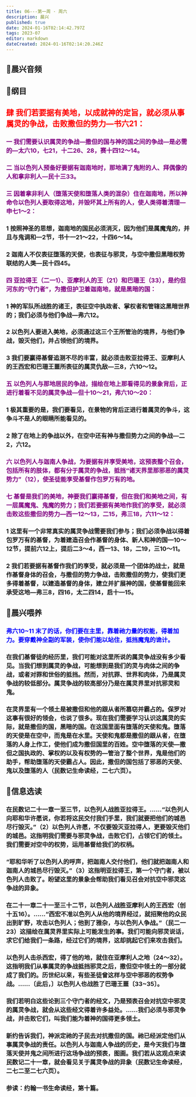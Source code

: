 ```yaml
---
title: 06---第一周 · 周六
description: 晨兴
published: true
date: 2024-01-16T02:14:42.797Z
tags: 2023-07
editor: markdown
dateCreated: 2024-01-16T02:14:20.246Z
---
```


## 🎵晨兴音频

## 📖纲目

## <font color=red>肆 我们若要据有美地，以成就神的定旨，就必须从事属灵的争战，击败撒但的势力—书六21：</font>

### <font color=purple>一 我们需要认识属灵的争战—撒但的国与神的国之间的争战—是必需的—太六10，七21，十二26、28，赛十四12～14。</font>

### <font color=purple>二 当以色列人预备好要据有迦南地时，那地满了鬼附的人、拜偶像的人和拿非利人—民十三33。</font>

### <font color=purple>三 因着拿非利人（堕落天使和堕落人类的混杂）住在迦南地，所以神命令以色列人要取得这地，并毁坏其上所有的人，使人类得着清理—申七1～2：</font>

### 1 按照神圣的思想，迦南地的国民必须消灭，因为他们是属魔鬼的，并且与鬼调和—2节，书十一21～22，十四6～14。

### 2 迦南人不仅表征堕落的天使，也表征与邪灵，与空中撒但黑暗权势联结的人类—民十四45。

### <font color=purple>四 亚拉得王（二一1）、亚摩利人的王（21）和巴珊王（33），是约但河东的“守门者”，为撒但护卫着迦南地，就是黑暗的国：</font>

### 1 神的军队所战胜的诸王，表征空中执政者、掌权者和管辖这黑暗世界的；我们必须与他们争战—弗六12。

### 2 以色列人要进入美地，必须通过这三个王所管治的境界，与他们争战，毁灭他们，并占领他们的境界。

### 3 我们要赢得基督追测不尽的丰富，就必须击败亚拉得王、亚摩利人的王西宏和巴珊王噩所表征的属灵仇敌—三8，六10～12。

### <font color=purple>五 以色列人与那地居民的争战，描绘在地上那看得见的景象背后，正进行着看不见的属灵争战—但十10～21，弗六10～20：</font>

### 1 极其重要的是，我们要看见，在景物的背后正进行着属灵的争斗，这争斗不是人的眼睛所能看见的。

### 2 除了在地上的争战以外，在空中还有神与撒但势力之间的争战—二2，六12。

### <font color=purple>六 以色列人与迦南人争战，为要据有并享受美地，这预表整个召会，包括所有的肢体，都有分于属灵的争战，抵挡“诸天界里那邪恶的属灵势力”（12），使圣徒能享受基督作包罗万有的地。</font>

### <font color=purple>七 基督是我们的美地，神要我们赢得基督，但在我们和美地之间，有一层属魔鬼、鬼魔的势力；我们若要据有美地作我们的享受，就必须击败这些撒但的势力—西一12～13，二15，弗三18，六11～12：</font>

### 1 这里有一个非常真实的属灵争战需要我们参与；我们必须争战以得着包罗万有的基督，为着建造召会作基督的身体、新人和神的国—10～12节，提前六12上，提后二3～4，西一13、18，二19，三10～11。

### 2 我们若要据有基督作我们的享受，就必须是一个团体的战士，就是作基督身体的召会，与撒但的势力争战，击败撒但的势力，使我们更多得着基督，以建造基督的身体，建立并扩展神的国，使基督能回来承受这地—弗三8，四16，太二四14，启十—15。

## 📖晨兴喂养

### <font color=blue>弗六10~11	末了的话，你们要在主里，靠着祂力量的权能，得着加力。要穿戴神全副的军装，使你们能以站住，抵挡魔鬼的诡计。</font>

### 在我们基督徒的经历里，我们可能对这里所说的属灵争战没有多少看见。当我们想到属灵的争战，可能想到是我们的灵与肉体之间的争战，或者对罪和世俗的抵挡。然而，对抗罪、世界和肉体，乃是属灵争战的较低部分。属灵争战的较高部分乃是在属灵界里对抗邪灵和鬼。

### 在灵界里有一个领土是被撒但和他的跟从者所篡窃并霸占的。保罗对这事有很好的领会，也说了很多。现在我们需要学习认识这属灵的实际，就是撒但的国，黑暗的国。在这国里面有堕落的天使和鬼。堕落的天使是在空中，而鬼是在水里。天使和鬼都是撒但的跟从者，在堕落的人身上作工，使他们成为撒但国里的百姓。空中堕落的天使—撒但之国执政的、掌权的以及有权势的—管治了整个世界，鬼是他们的助手，帮助堕落的天使霸占人。因此，撒但的国包括了邪恶的天使、鬼以及堕落的人（民数记生命读经，二七六页）。

## 📖信息选读

### 在民数记二十一章一至三节，以色列人战胜亚拉得王。……“以色列人向耶和华许愿说，你若将这民交付我们手里，我们就要把他们的城邑尽行毁灭。”（2）以色列人许愿，不仅要毁灭亚拉得人，更要毁灭他们的城邑。这指明我们需要与邪灵争战，击败它们，占领它们的领土。我们需要对空中的权势，运用基督给我们的权柄。

### “耶和华听了以色列人的呼声，把迦南人交付他们，他们就把迦南人和迦南人的城邑尽行毁灭。”（3）这指明亚拉得王，第一个守门者，被以色列人击败了。盼望这里的景象会帮助我们看见召会对抗空中邪灵这争战的异象。

### 在二十一章二十一至三十二节，以色列人战胜亚摩利人的王西宏（创十五16）。……“西宏不准以色列人从他的境界经过，就招聚他的众民出到旷野，攻击以色列人；他到了雅杂，与以色列人争战。”（民二一23）这描绘在属灵界里实际上可能发生的事。我们可能向邪灵说话，求它们给我们一条路，经过它们的境界，这却挑起它们来攻击我们。

### 以色列人击杀西宏，得了他的地，就住在亚摩利人之地（24～32）。这指明我们从事属灵的争战抵挡邪灵之后，撒但空中领土的一部分就成了我们的。历世纪以来，有些圣徒曾这样与空中邪恶的权势争战。……〔此后，〕以色列人也战胜了巴珊王噩〔33~35〕。

### 我们若明白这些论到三个守门者的经文，乃是预表召会对抗空中邪灵的属灵争战，就会从这些经文得着许多益处。……我们必须与邪灵争战，并击败它们，叫我们能为着神的国得更多领土。

### 新约告诉我们，神派定祂的子民去对抗撒但的国。祂已经派定他们从事属灵争战的责任。以色列人与迦南人争战的历史，是今天我们与堕落天使并鬼之间所进行这场争战的预表，图画。我们若从这观点来读民数记二十一章，就会看见关于属灵争战的异象（民数记生命读经，二七二至二七六页）。

### 参读：约翰一书生命读经，第十篇。

<!-- Google tag (gtag.js) -->

<script async src="https://www.googletagmanager.com/gtag/js?id=G-1P8709Z16T"></script>

<script>


 window.dataLayer = window.dataLayer || [];

 function gtag(){dataLayer.push(arguments);}

 gtag('js', new Date());



 gtag('config', 'G-1P8709Z16T');

</script>